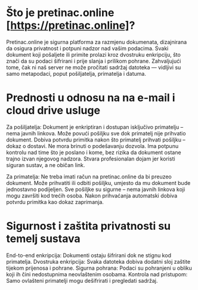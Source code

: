 # Što je pretinac.online [https://pretinac.online]?
Pretinac.online je sigurna platforma za razmjenu dokumenata, dizajnirana da osigura privatnost i potpuni nadzor nad vašim podacima. Svaki dokument koji pošaljete ili primite prolazi kroz dvostruku enkripciju, što znači da su podaci šifrirani i prije slanja i prilikom pohrane. Zahvaljujući tome, čak ni naš server ne može pročitati sadržaj datoteka — vidljivi su samo metapodaci, poput pošiljatelja, primatelja i datuma.

# Prednosti u odnosu na na e-mail i cloud drive usluge
Za pošiljatelja:
Dokument je enkriptiran i dostupan isključivo primatelju – nema javnih linkova.
Može povući pošiljku sve dok primatelj nije prihvatio dokument.
Dobiva potvrdu primitka nakon što primatelj prihvati pošiljku – dokaz o dostavi.
Ne mora brinuti o podešavanju dozvola.
Ima potpunu kontrolu nad time što je poslano i kome, bez rizika da dokument ostane trajno izvan njegovog nadzora.
Stvara profesionalan dojam jer koristi siguran sustav, a ne običan link.

Za primatelja:
Ne treba imati račun na pretinac.online da bi preuzeo dokument.
Može prihvatiti ili odbiti pošiljku, umjesto da mu dokument bude jednostavno podijeljen.
Sve pošiljke su sigurne – nema javnih linkova koji mogu završiti kod trećih osoba.
Nakon prihvaćanja automatski dobiva potvrdu primitka kao dokaz zaprimanja.

# Sigurnost i zaštita privatnosti su temelj sustava
End-to-end enkripcija: Dokumenti ostaju šifrirani dok ne stignu kod primatelja.
Dvostruka enkripcija: Svaka datoteka dobiva dodatni sloj zaštite tijekom prijenosa i pohrane.
Sigurna pohrana: Podaci su pohranjeni u obliku koji ih čini nedostupnima neovlaštenim osobama.
Kontrola nad pristupom: Samo ovlašteni primatelji mogu dešifrirati i pregledati sadržaj.
